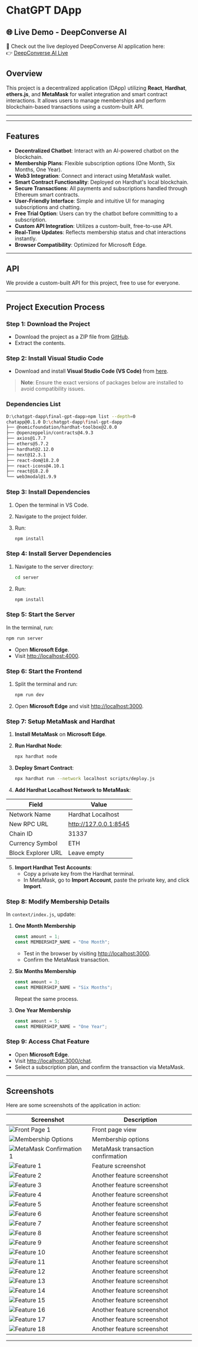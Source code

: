 
# **ChatGPT DApp**
## 🌐 Live Demo - DeepConverse AI

🚀 Check out the live deployed DeepConverse AI application here:  
👉 [DeepConverse AI Live](https://deepconverseai-sharath.onrender.com/)

## **Overview**

This project is a decentralized application (DApp) utilizing **React**, **Hardhat**, **ethers.js**, and **MetaMask** for wallet integration and smart contract interactions. It allows users to manage memberships and perform blockchain-based transactions using a custom-built API.

---


---

## **Features**

- **Decentralized Chatbot**: Interact with an AI-powered chatbot on the blockchain.
- **Membership Plans**: Flexible subscription options (One Month, Six Months, One Year).
- **Web3 Integration**: Connect and interact using MetaMask wallet.
- **Smart Contract Functionality**: Deployed on Hardhat's local blockchain.
- **Secure Transactions**: All payments and subscriptions handled through Ethereum smart contracts.
- **User-Friendly Interface**: Simple and intuitive UI for managing subscriptions and chatting.
- **Free Trial Option**: Users can try the chatbot before committing to a subscription.
- **Custom API Integration**: Utilizes a custom-built, free-to-use API.
- **Real-Time Updates**: Reflects membership status and chat interactions instantly.
- **Browser Compatibility**: Optimized for Microsoft Edge.

---


## **API**

We provide a custom-built API for this project, free to use for everyone.

---

## **Project Execution Process**

### **Step 1: Download the Project**

- Download the project as a ZIP file from [GitHub](https://github.com/your-repo-link).
- Extract the contents.

### **Step 2: Install Visual Studio Code**

- Download and install **Visual Studio Code (VS Code)** from [here](https://code.visualstudio.com/).

> **Note**: Ensure the exact versions of packages below are installed to avoid compatibility issues.

### **Dependencies List**

```bash
D:\chatgpt-dapp\final-gpt-dapp>npm list --depth=0
chatapp@0.1.0 D:\chatgpt-dapp\final-gpt-dapp
├── @nomicfoundation/hardhat-toolbox@2.0.0
├── @openzeppelin/contracts@4.9.3
├── axios@1.7.7
├── ethers@5.7.2
├── hardhat@2.12.0
├── next@12.3.1
├── react-dom@18.2.0
├── react-icons@4.10.1
├── react@18.2.0
└── web3modal@1.9.9
```

### **Step 3: Install Dependencies**

1. Open the terminal in VS Code.
2. Navigate to the project folder.
3. Run:

   ```bash
   npm install
   ```

### **Step 4: Install Server Dependencies**

1. Navigate to the server directory:

   ```bash
   cd server
   ```

2. Run:

   ```bash
   npm install
   ```

### **Step 5: Start the Server**

In the terminal, run:

```bash
npm run server
```

- Open **Microsoft Edge**.
- Visit [http://localhost:4000](http://localhost:4000).

### **Step 6: Start the Frontend**

1. Split the terminal and run:

   ```bash
   npm run dev
   ```

2. Open **Microsoft Edge** and visit [http://localhost:3000](http://localhost:3000).

### **Step 7: Setup MetaMask and Hardhat**

1. **Install MetaMask** on **Microsoft Edge**.
2. **Run Hardhat Node**:

   ```bash
   npx hardhat node
   ```

3. **Deploy Smart Contract**:

   ```bash
   npx hardhat run --network localhost scripts/deploy.js
   ```

4. **Add Hardhat Localhost Network to MetaMask**:

| **Field**          | **Value**                |
|---------------------|--------------------------|
| Network Name        | Hardhat Localhost        |
| New RPC URL         | http://127.0.0.1:8545    |
| Chain ID            | 31337                    |
| Currency Symbol     | ETH                      |
| Block Explorer URL  | Leave empty              |

5. **Import Hardhat Test Accounts**:
   - Copy a private key from the Hardhat terminal.
   - In MetaMask, go to **Import Account**, paste the private key, and click **Import**.

### **Step 8: Modify Membership Details**

In `context/index.js`, update:

1. **One Month Membership**

   ```javascript
   const amount = 1;
   const MEMBERSHIP_NAME = "One Month";
   ```

   - Test in the browser by visiting [http://localhost:3000](http://localhost:3000).
   - Confirm the MetaMask transaction.

2. **Six Months Membership**

   ```javascript
   const amount = 3;
   const MEMBERSHIP_NAME = "Six Months";
   ```

   Repeat the same process.

3. **One Year Membership**

   ```javascript
   const amount = 5;
   const MEMBERSHIP_NAME = "One Year";
   ```

### **Step 9: Access Chat Feature**

- Open **Microsoft Edge**.
- Visit [http://localhost:3000/chat](http://localhost:3000/chat).
- Select a subscription plan, and confirm the transaction via MetaMask.

---

## **Screenshots**

Here are some screenshots of the application in action:

| Screenshot | Description |
|------------|-------------|
| ![Front Page 1](https://github.com/Sharathhk122/ChatBot/blob/main/Screenshot%20(940).png) | Front page view |
| ![Membership Options](https://github.com/Sharathhk122/ChatBot/blob/main/Screenshot%20(941).png) | Membership options |
| ![MetaMask Confirmation 1](https://github.com/Sharathhk122/ChatBot/blob/main/Screenshot%20(942).png) | MetaMask transaction confirmation |
| ![Feature 1](https://github.com/Sharathhk122/ChatBot/blob/main/Screenshot%20(943).png) | Feature screenshot |
| ![Feature 2](https://github.com/Sharathhk122/ChatBot/blob/main/Screenshot%20(944).png) | Another feature screenshot |
| ![Feature 3](https://github.com/Sharathhk122/ChatBot/blob/main/Screenshot%20(945).png) | Another feature screenshot |
| ![Feature 4](https://github.com/Sharathhk122/ChatBot/blob/main/Screenshot%20(946).png) | Another feature screenshot |
| ![Feature 5](https://github.com/Sharathhk122/ChatBot/blob/main/Screenshot%20(947).png) | Another feature screenshot |
| ![Feature 6](https://github.com/Sharathhk122/ChatBot/blob/main/Screenshot%20(948).png) | Another feature screenshot |
| ![Feature 7](https://github.com/Sharathhk122/ChatBot/blob/main/Screenshot%20(949).png) | Another feature screenshot |
| ![Feature 8](https://github.com/Sharathhk122/ChatBot/blob/main/Screenshot%20(950).png) | Another feature screenshot |
| ![Feature 9](https://github.com/Sharathhk122/ChatBot/blob/main/Screenshot%20(951).png) | Another feature screenshot |
| ![Feature 10](https://github.com/Sharathhk122/ChatBot/blob/main/Screenshot%20(952).png) | Another feature screenshot |
| ![Feature 11](https://github.com/Sharathhk122/ChatBot/blob/main/Screenshot%20(953).png) | Another feature screenshot |
| ![Feature 12](https://github.com/Sharathhk122/ChatBot/blob/main/Screenshot%20(954).png) | Another feature screenshot |
| ![Feature 13](https://github.com/Sharathhk122/ChatBot/blob/main/Screenshot%20(955).png) | Another feature screenshot |
| ![Feature 14](https://github.com/Sharathhk122/ChatBot/blob/main/Screenshot%20(956).png) | Another feature screenshot |
| ![Feature 15](https://github.com/Sharathhk122/ChatBot/blob/main/Screenshot%20(957).png) | Another feature screenshot |
| ![Feature 16](https://github.com/Sharathhk122/ChatBot/blob/main/Screenshot%20(958).png) | Another feature screenshot |
| ![Feature 17](https://github.com/Sharathhk122/ChatBot/blob/main/Screenshot%20(959).png) | Another feature screenshot |
| ![Feature 18](https://github.com/Sharathhk122/ChatBot/blob/main/Screenshot%20(960).png) | Another feature screenshot |

---


